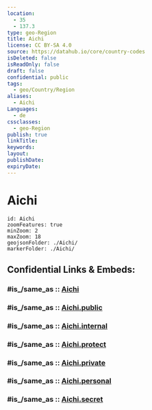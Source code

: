 ```yaml
---
location:
  - 35
  - 137.3
type: geo-Region
title: Aichi
license: CC BY-SA 4.0
source: https://datahub.io/core/country-codes
isDeleted: false
isReadOnly: false
draft: false
confidential: public
tags:
  - geo/Country/Region
aliases:
  - Aichi
Languages:
  - de
cssclasses:
  - geo-Region
publish: true
linkTitle:
keywords:
layout:
publishDate:
expiryDate:
---
```


# Aichi

```leaflet
id: Aichi
zoomFeatures: true 
minZoom: 2 
maxZoom: 18
geojsonFolder: ./Aichi/
markerFolder: ./Aichi/
```


## Confidential Links & Embeds: 

### #is_/same_as :: [Aichi](/_Standards/Earth/Continent/Asia/Asia~East/Japan/Regions~Japan/Chūbu/prefectures~Chūbu/Aichi.md) 

### #is_/same_as :: [Aichi.public](/_public/Earth/Continent/Asia/Asia~East/Japan/Regions~Japan/Chūbu/prefectures~Chūbu/Aichi.public.md) 

### #is_/same_as :: [Aichi.internal](/_internal/Earth/Continent/Asia/Asia~East/Japan/Regions~Japan/Chūbu/prefectures~Chūbu/Aichi.internal.md) 

### #is_/same_as :: [Aichi.protect](/_protect/Earth/Continent/Asia/Asia~East/Japan/Regions~Japan/Chūbu/prefectures~Chūbu/Aichi.protect.md) 

### #is_/same_as :: [Aichi.private](/_private/Earth/Continent/Asia/Asia~East/Japan/Regions~Japan/Chūbu/prefectures~Chūbu/Aichi.private.md) 

### #is_/same_as :: [Aichi.personal](/_personal/Earth/Continent/Asia/Asia~East/Japan/Regions~Japan/Chūbu/prefectures~Chūbu/Aichi.personal.md) 

### #is_/same_as :: [Aichi.secret](/_secret/Earth/Continent/Asia/Asia~East/Japan/Regions~Japan/Chūbu/prefectures~Chūbu/Aichi.secret.md)

